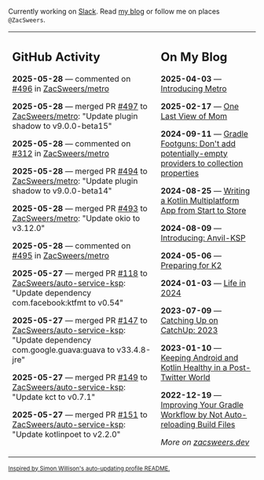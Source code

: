 Currently working on [Slack](https://slack.com/). Read [my blog](https://zacsweers.dev/) or follow me on places `@ZacSweers`.

<table><tr><td valign="top" width="60%">

## GitHub Activity
<!-- githubActivity starts -->
**2025-05-28** — commented on [#496](https://github.com/ZacSweers/metro/pull/496#issuecomment-2915905462) in [ZacSweers/metro](https://github.com/ZacSweers/metro)

**2025-05-28** — merged PR [#497](https://github.com/ZacSweers/metro/pull/497) to [ZacSweers/metro](https://github.com/ZacSweers/metro): "Update plugin shadow to v9.0.0-beta15"

**2025-05-28** — commented on [#312](https://github.com/ZacSweers/metro/issues/312#issuecomment-2915850710) in [ZacSweers/metro](https://github.com/ZacSweers/metro)

**2025-05-28** — merged PR [#494](https://github.com/ZacSweers/metro/pull/494) to [ZacSweers/metro](https://github.com/ZacSweers/metro): "Update plugin shadow to v9.0.0-beta14"

**2025-05-28** — merged PR [#493](https://github.com/ZacSweers/metro/pull/493) to [ZacSweers/metro](https://github.com/ZacSweers/metro): "Update okio to v3.12.0"

**2025-05-28** — commented on [#495](https://github.com/ZacSweers/metro/pull/495#issuecomment-2915848102) in [ZacSweers/metro](https://github.com/ZacSweers/metro)

**2025-05-27** — merged PR [#118](https://github.com/ZacSweers/auto-service-ksp/pull/118) to [ZacSweers/auto-service-ksp](https://github.com/ZacSweers/auto-service-ksp): "Update dependency com.facebook:ktfmt to v0.54"

**2025-05-27** — merged PR [#147](https://github.com/ZacSweers/auto-service-ksp/pull/147) to [ZacSweers/auto-service-ksp](https://github.com/ZacSweers/auto-service-ksp): "Update dependency com.google.guava:guava to v33.4.8-jre"

**2025-05-27** — merged PR [#149](https://github.com/ZacSweers/auto-service-ksp/pull/149) to [ZacSweers/auto-service-ksp](https://github.com/ZacSweers/auto-service-ksp): "Update kct to v0.7.1"

**2025-05-27** — merged PR [#151](https://github.com/ZacSweers/auto-service-ksp/pull/151) to [ZacSweers/auto-service-ksp](https://github.com/ZacSweers/auto-service-ksp): "Update kotlinpoet to v2.2.0"
<!-- githubActivity ends -->
</td><td valign="top" width="40%">

## On My Blog
<!-- blog starts -->
**2025-04-03** — [Introducing Metro](https://www.zacsweers.dev/introducing-metro/)

**2025-02-17** — [One Last View of Mom](https://www.zacsweers.dev/one-last-view-of-mom/)

**2024-09-11** — [Gradle Footguns: Don't add potentially-empty providers to collection properties](https://www.zacsweers.dev/gradle-footgun-adding-empty-providers-to-collection-properties/)

**2024-08-25** — [Writing a Kotlin Multiplatform App from Start to Store](https://www.zacsweers.dev/writing-a-kotlin-multiplatform-app-from-start-to-store/)

**2024-08-09** — [Introducing: Anvil-KSP](https://www.zacsweers.dev/introducing-anvil-ksp/)

**2024-05-06** — [Preparing for K2](https://www.zacsweers.dev/preparing-for-k2/)

**2024-01-03** — [Life in 2024](https://www.zacsweers.dev/life-in-2024/)

**2023-07-09** — [Catching Up on CatchUp: 2023](https://www.zacsweers.dev/catching-up-on-catchup-2023/)

**2023-01-10** — [Keeping Android and Kotlin Healthy in a Post-Twitter World](https://www.zacsweers.dev/keeping-android-healthy/)

**2022-12-19** — [Improving Your Gradle Workflow by Not Auto-reloading Build Files](https://www.zacsweers.dev/improving-your-workflow-by-not-auto-reloading-build-files/)
<!-- blog ends -->
_More on [zacsweers.dev](https://zacsweers.dev/)_
</td></tr></table>

<sub><a href="https://simonwillison.net/2020/Jul/10/self-updating-profile-readme/">Inspired by Simon Willison's auto-updating profile README.</a></sub>